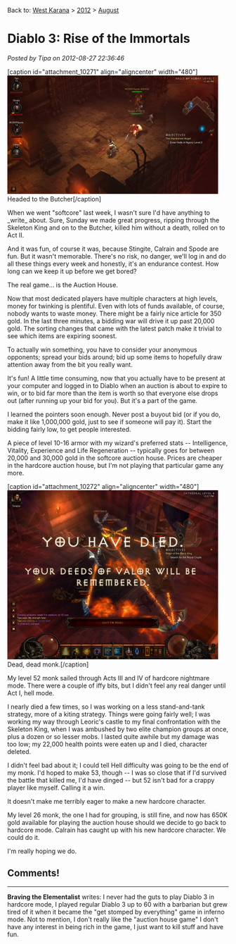 Back to: [West Karana](/posts/westkarana.md) > [2012](/posts/2012/westkarana.md) > [August](./westkarana.md)
# Diablo 3: Rise of the Immortals

*Posted by Tipa on 2012-08-27 22:36:46*

[caption id="attachment\_10271" align="aligncenter" width="480"][![](../../../uploads/2012/08/Diablo-III-2012-08-26-23-45-29-61-480x269.jpg "Diablo III 2012-08-26 23-45-29-61")](../../../uploads/2012/08/Diablo-III-2012-08-26-23-45-29-61.jpg) Headed to the Butcher[/caption]

When we went "softcore" last week, I wasn't sure I'd have anything to \_write\_ about. Sure, Sunday we made great progress, ripping through the Skeleton King and on to the Butcher, killed him without a death, rolled on to Act II.

And it was fun, of course it was, because Stingite, Calrain and Spode are fun. But it wasn't memorable. There's no risk, no danger, we'll log in and do all these things every week and honestly, it's an endurance contest. How long can we keep it up before we get bored?

The real game... is the Auction House.

Now that most dedicated players have multiple characters at high levels, money for twinking is plentiful. Even with lots of funds available, of course, nobody wants to waste money. There might be a fairly nice article for 350 gold. In the last three minutes, a bidding war will drive it up past 20,000 gold. The sorting changes that came with the latest patch make it trivial to see which items are expiring soonest.

To actually win something, you have to consider your anonymous opponents; spread your bids around; bid up some items to hopefully draw attention away from the bit you really want.

It's fun! A little time consuming, now that you actually have to be present at your computer and logged in to Diablo when an auction is about to expire to win, or to bid far more than the item is worth so that everyone else drops out (after running up your bid for you). But it's a part of the game.

I learned the pointers soon enough. Never post a buyout bid (or if you do, make it like 1,000,000 gold, just to see if someone will pay it). Start the bidding fairly low, to get people interested.

A piece of level 10-16 armor with my wizard's preferred stats -- Intelligence, Vitality, Experience and Life Regeneration -- typically goes for between 20,000 and 30,000 gold in the softcore auction house. Prices are cheaper in the hardcore auction house, but I'm not playing that particular game any more.

[caption id="attachment\_10272" align="aligncenter" width="480"][![](../../../uploads/2012/08/Diablo-III-2012-08-26-12-57-59-42-480x384.jpg "Diablo III 2012-08-26 12-57-59-42")](../../../uploads/2012/08/Diablo-III-2012-08-26-12-57-59-42.jpg) Dead, dead monk.[/caption]

My level 52 monk sailed through Acts III and IV of hardcore nightmare mode. There were a couple of iffy bits, but I didn't feel any real danger until Act I, hell mode.

I nearly died a few times, so I was working on a less stand-and-tank strategy, more of a kiting strategy. Things were going fairly well; I was working my way through Leoric's castle to my final confrontation with the Skeleton King, when I was ambushed by two elite champion groups at once, plus a dozen or so lesser mobs. I lasted quite awhile but my damage was too low; my 22,000 health points were eaten up and I died, character deleted.

I didn't feel bad about it; I could tell Hell difficulty was going to be the end of my monk. I'd hoped to make 53, though -- I was so close that if I'd survived the battle that killed me, I'd have dinged -- but 52 isn't bad for a crappy player like myself. Calling it a win.

It doesn't make me terribly eager to make a new hardcore character.

My level 26 monk, the one I had for grouping, is still fine, and now has 650K gold available for playing the auction house should we decide to go back to hardcore mode. Calrain has caught up with his new hardcore character. We could do it.

I'm really hoping we do.
## Comments!

---

**Braving the Elementalist** writes: I never had the guts to play Diablo 3 in hardcore mode, I played regular Diablo 3 up to 60 with a barbarian but grew tired of it when it became the "get stomped by everything" game in inferno mode. Not to mention, I don't really like the "auction house game" I don't have any interest in being rich in the game, I just want to kill stuff and have fun.

